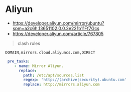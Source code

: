 # Aliyun

* <https://developer.aliyun.com/mirror/ubuntu?spm=a2c6h.13651102.0.0.3e221b11Ff7Gcs>
* <https://developer.aliyun.com/article/767805>

> clash rules

```
DOMAIN,mirrors.cloud.aliyuncs.com,DIRECT
```


```yaml
 pre_tasks:
    - name: Mirror Aliyun.
      replace:
        path: /etc/apt/sources.list
        regexp: 'http://(archive|security).ubuntu.com'
        replace: http://mirrors.aliyun.com
        
```
